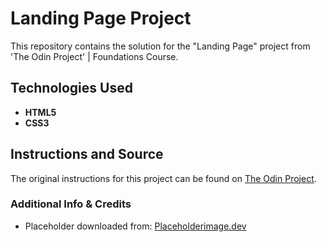 # Landing Page Project

This repository contains the solution for the "Landing Page" project from 'The Odin Project' | Foundations Course.

## Technologies Used

* **HTML5**
* **CSS3**

## Instructions and Source

The original instructions for this project can be found on [The Odin Project](https://www.theodinproject.com/lessons/foundations-landing-page).

### Additional Info & Credits

* Placeholder downloaded from: [Placeholderimage.dev](https://placeholderimage.dev/)